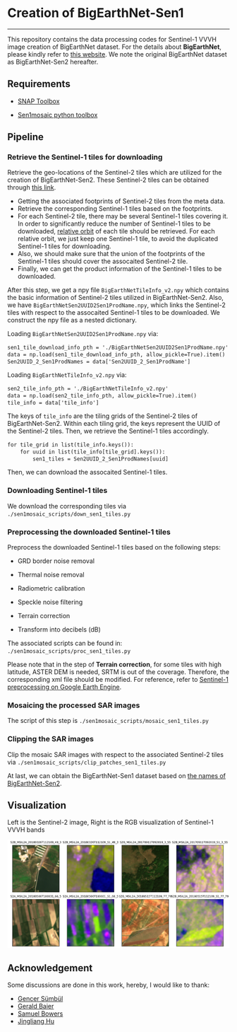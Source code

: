 # Creation of BigEarthNet-Sen1

---

This repository contains the data processing codes for Sentinel-1 VVVH image creation of BigEarthNet dataset. For the details about **BigEarthNet**, please kindly refer to [this website](http://bigearth.net/). We note the original BigEarthNet dataset as BigEarthNet-Sen2 hereafter. 

## Requirements

* [SNAP Toolbox](http://step.esa.int/main/download/snap-download/)

* [Sen1mosaic python toolbox](https://readthedocs.org/projects/sen1mosaic/downloads/pdf/latest/)
  
## Pipeline

### Retrieve the Sentinel-1 tiles for downloading

Retrieve the geo-locations of the Sentinel-2 tiles which are utilized for the creation of BigEarthNet-Sen2. These Sentinel-2 tiles can be obtained through [this link](https://gitlab.tubit.tu-berlin.de/rsim/bigearthnet-tools).

* Getting the associated footprints of Sentinel-2 tiles from the meta data.
* Retrieve the corresponding Sentinel-1 tiles based on the footprints.
* For each Sentinel-2 tile, there may be several Sentinel-1 tiles covering it. In order to significantly reduce the number of Sentinel-1 tiles to be downloaded, [relative orbit](https://sentinel.esa.int/web/sentinel/missions/sentinel-1/satellite-description/orbit) of each tile should be retrieved. For each relative orbit, we just keep one Sentinel-1 tile, to avoid the duplicated Sentinel-1 tiles for downloading.
* Also, we should make sure that the union of the footprints of the Sentinel-1 tiles should cover the assocaited Sentinel-2 tile.
* Finally, we can get the product information of the Sentinel-1 tiles to be downloaded.

After this step, we get a npy file `BigEarthNetTileInfo_v2.npy` which contains the basic information of Sentinel-2 tiles utilized in BigEarthNet-Sen2. Also, we have `BigEarthNetSen2UUID2Sen1ProdName.npy`, which links the Sentinel-2 tiles with respect to the assocaited Sentinel-1 tiles to be downloaded. We construct the npy file as a nested dictionary. 

Loading `BigEarthNetSen2UUID2Sen1ProdName.npy` via:

```
sen1_tile_download_info_pth = './BigEarthNetSen2UUID2Sen1ProdName.npy'
data = np.load(sen1_tile_download_info_pth, allow_pickle=True).item()
Sen2UUID_2_Sen1ProdNames = data['Sen2UUID_2_Sen1ProdName']
```

Loading `BigEarthNetTileInfo_v2.npy` via:
```
sen2_tile_info_pth = './BigEarthNetTileInfo_v2.npy'
data = np.load(sen2_tile_info_pth, allow_pickle=True).item()
tile_info = data['tile_info']
```
The keys of `tile_info` are the tiling grids of the Sentinel-2 tiles of BigEarthNet-Sen2. Within each tiling grid, the keys represent the UUID of the Sentinel-2 tiles. Then, we retrieve the Sentinel-1 tiles accordingly.
```
for tile_grid in list(tile_info.keys()):
    for uuid in list(tile_info[tile_grid].keys()):
        sen1_tiles = Sen2UUID_2_Sen1ProdNames[uuid]
```
Then, we can download the assocaited Sentinel-1 tiles.

### Downloading Sentinel-1 tiles

We download the corresponding tiles via `./sen1mosaic_scripts/down_sen1_tiles.py`

### Preprocessing the downloaded Sentinel-1 tiles

Preprocess the downloaded Sentinel-1 tiles based on the following steps:

- GRD border noise removal

- Thermal noise removal

- Radiometric calibration

- Speckle noise filtering

- Terrain correction

- Transform into decibels (dB)

The associated scripts can be found in: `./sen1mosaic_scripts/proc_sen1_tiles.py`

Please note that in the step of **Terrain correction**, for some tiles with high latitude, ASTER DEM is needed, SRTM is out of the coverage. Therefore, the corresponding xml file should be modified. For reference, refer to [Sentinel-1 preprocessing on Google Earth Engine](https://developers.google.com/earth-engine/sentinel1).

### Mosaicing the processed SAR images

The script of this step is `./sen1mosaic_scripts/mosaic_sen1_tiles.py`


### Clipping the SAR images

Clip the mosaic SAR images with respect to the associated Sentinel-2 tiles via `./sen1mosaic_scripts/clip_patches_sen1_tiles.py`

At last, we can obtain the BigEarthNet-Sen1 dataset based on [the names of BigEarthNet-Sen2](https://gitlab.tubit.tu-berlin.de/rsim/bigearthnet-tools/blob/master/files/tile_names_and_links.csv).

## Visualization

Left is the Sentinel-2 image, Right is the RGB visualization of Sentinel-1 VVVH bands

![alt text](./Selection_004.png)

## Acknowledgement

Some discussions are done in this work, hereby, I would like to thank:

* [Gencer Sümbül](https://www.rsim.tu-berlin.de/menue/team/gencer_suembuel/)
* [Gerald Baier](https://www.geoinformatics2018.com/member/geraldbaier/)
* [Samuel Bowers](https://www.research.ed.ac.uk/portal/en/persons/sam-bowers(75f5449d-1306-430e-99a1-c474eadeda50).html)
* [Jingliang Hu](https://www.sipeo.bgu.tum.de/team/20-people/77-jingliang-hu)
